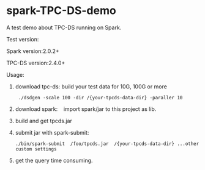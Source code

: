 # spark-TPC-DS-demo
A test demo about TPC-DS running on Spark.

Test version:

   Spark version:2.0.2+

   TPC-DS version:2.4.0+


Usage:

1. download tpc-ds:
    build your test data for 10G, 100G or more
    
        ./dsdgen -scale 100 -dir /{your-tpcds-data-dir} -paraller 10

2. download spark:
    import spark/jar to this project as lib.
    
3. build and get tpcds.jar

4. submit jar with spark-submit:

       ./bin/spark-submit  /foo/tpcds.jar  /{your-tpcds-data-dir} ...other custom settings
       
5. get the query time consuming.
